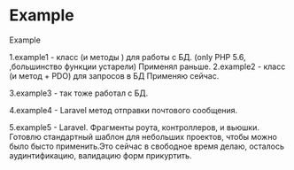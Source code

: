 # Example
Example

1.example1 - класс (и методы ) для работы с БД. 
             (only PHP 5.6, ,большинство функции устарели)
             Применял раньше.
2.example2 - класс (и метод + PDO) для запросов в БД
              Применяю сейчас.
              
3.example3 - так тоже работал с БД.

4.example4 - Laravel метод отправки почтового сообщения.

5.example5  - Laravel. Фрагменты роута, контроллеров, и вьюшки.
              Готовлю стандартный шаблон для небольших проектов,
              чтобы можно было бысто применить.Это сейчас в свободное время 
              делаю, осталось аудинтификацию, валидацию форм прикуртить.
             
